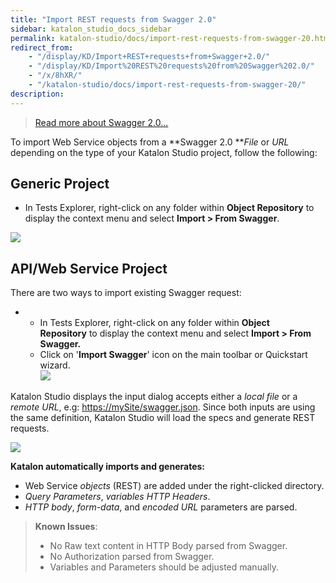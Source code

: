 ```yaml
---
title: "Import REST requests from Swagger 2.0" 
sidebar: katalon_studio_docs_sidebar
permalink: katalon-studio/docs/import-rest-requests-from-swagger-20.html 
redirect_from:
    - "/display/KD/Import+REST+requests+from+Swagger+2.0/"
    - "/display/KD/Import%20REST%20requests%20from%20Swagger%202.0/"
    - "/x/8hXR/"
    - "/katalon-studio/docs/import-rest-requests-from-swagger-20/"
description: 
---
```

> [Read more about Swagger 2.0...](https://github.com/OAI/OpenAPI-Specification/blob/master/versions/2.0.md)

To import Web Service objects from a **Swagger 2.0 **_File_ or _URL_ depending on the type of your Katalon Studio project, follow the following:

Generic Project
---------------

*   In Tests Explorer, right-click on any folder within **Object Repository** to display the context menu and select **Import > From Swagger**.

![](../../images/katalon-studio/docs/import-rest-requests-from-swagger-20/Screen-Shot-2018-10-08-at-4.07.36-PM.png)

API/Web Service Project
-----------------------

There are two ways to import existing Swagger request:

*   *   In Tests Explorer, right-click on any folder within **Object Repository** to display the context menu and select **Import > From Swagger.**
    *   Click on '**Import Swagger**' icon on the main toolbar or Quickstart wizard.   
        ![](../../images/katalon-studio/docs/import-rest-requests-from-swagger-20/Screen-Shot-2018-10-09-at-4.41.24-PM.png)

Katalon Studio displays the input dialog accepts either a _local file_ or a _remote URL_, e.g: [https://mySite/swagger.json](https://mySite/swagger.json,). Since both inputs are using the same definition, Katalon Studio will load the specs and generate REST requests.

![](../../images/katalon-studio/docs/import-rest-requests-from-swagger-20/Screen-Shot-2018-10-02-at-12.02.20.png)

**Katalon automatically imports and generates:**

*   Web Service _objects_ (REST) are added under the right-clicked directory.
*   _Query Parameters_, _variables_ _HTTP Headers_.
*   _HTTP body_, _form-data_, and _encoded URL_ parameters are parsed.  
      
    

> **Known Issues**:
> 
> *   No Raw text content in HTTP Body parsed from Swagger.
> *   No Authorization parsed from Swagger.
> *   Variables and Parameters should be adjusted manually.